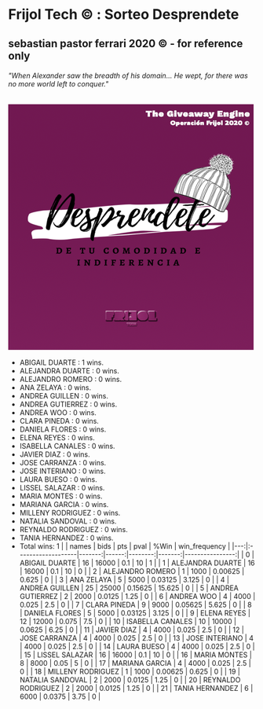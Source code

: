 # Frijol Tech © : Sorteo Desprendete
## sebastian pastor ferrari 2020 © - for reference only
###### "When Alexander saw the breadth of his domain... He wept, for there was no more world left to conquer."

![image](images/desprendete.png)

* ABIGAIL DUARTE : 1 wins.
* ALEJANDRA DUARTE : 0 wins.
* ALEJANDRO ROMERO : 0 wins.
* ANA ZELAYA : 0 wins.
* ANDREA GUILLEN : 0 wins.
* ANDREA GUTIERREZ : 0 wins.
* ANDREA WOO : 0 wins.
* CLARA PINEDA  : 0 wins.
* DANIELA FLORES : 0 wins.
* ELENA REYES : 0 wins.
* ISABELLA CANALES : 0 wins.
* JAVIER DIAZ : 0 wins.
* JOSE CARRANZA : 0 wins.
* JOSE INTERIANO : 0 wins.
* LAURA BUESO : 0 wins.
* LISSEL SALAZAR : 0 wins.
* MARIA MONTES : 0 wins.
* MARIANA GARCIA  : 0 wins.
* MILLENY RODRIGUEZ : 0 wins.
* NATALIA SANDOVAL : 0 wins.
* REYNALDO RODRIGUEZ : 0 wins.
* TANIA HERNANDEZ : 0 wins.
* Total wins: 1
|    | names              |   bids |   pts |    pval |   %Win |   win_frequency |
|---:|:-------------------|-------:|------:|--------:|-------:|----------------:|
|  0 | ABIGAIL DUARTE     |     16 | 16000 | 0.1     | 10     |               1 |
|  1 | ALEJANDRA DUARTE   |     16 | 16000 | 0.1     | 10     |               0 |
|  2 | ALEJANDRO ROMERO   |      1 |  1000 | 0.00625 |  0.625 |               0 |
|  3 | ANA ZELAYA         |      5 |  5000 | 0.03125 |  3.125 |               0 |
|  4 | ANDREA GUILLEN     |     25 | 25000 | 0.15625 | 15.625 |               0 |
|  5 | ANDREA GUTIERREZ   |      2 |  2000 | 0.0125  |  1.25  |               0 |
|  6 | ANDREA WOO         |      4 |  4000 | 0.025   |  2.5   |               0 |
|  7 | CLARA PINEDA       |      9 |  9000 | 0.05625 |  5.625 |               0 |
|  8 | DANIELA FLORES     |      5 |  5000 | 0.03125 |  3.125 |               0 |
|  9 | ELENA REYES        |     12 | 12000 | 0.075   |  7.5   |               0 |
| 10 | ISABELLA CANALES   |     10 | 10000 | 0.0625  |  6.25  |               0 |
| 11 | JAVIER DIAZ        |      4 |  4000 | 0.025   |  2.5   |               0 |
| 12 | JOSE CARRANZA      |      4 |  4000 | 0.025   |  2.5   |               0 |
| 13 | JOSE INTERIANO     |      4 |  4000 | 0.025   |  2.5   |               0 |
| 14 | LAURA BUESO        |      4 |  4000 | 0.025   |  2.5   |               0 |
| 15 | LISSEL SALAZAR     |     16 | 16000 | 0.1     | 10     |               0 |
| 16 | MARIA MONTES       |      8 |  8000 | 0.05    |  5     |               0 |
| 17 | MARIANA GARCIA     |      4 |  4000 | 0.025   |  2.5   |               0 |
| 18 | MILLENY RODRIGUEZ  |      1 |  1000 | 0.00625 |  0.625 |               0 |
| 19 | NATALIA SANDOVAL   |      2 |  2000 | 0.0125  |  1.25  |               0 |
| 20 | REYNALDO RODRIGUEZ |      2 |  2000 | 0.0125  |  1.25  |               0 |
| 21 | TANIA HERNANDEZ    |      6 |  6000 | 0.0375  |  3.75  |               0 |
